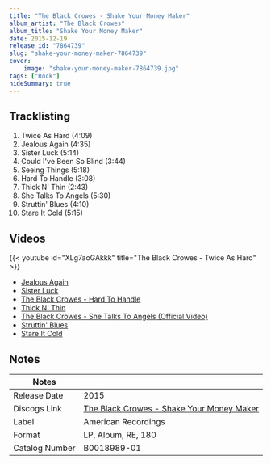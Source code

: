 ```yaml
---
title: "The Black Crowes - Shake Your Money Maker"
album_artist: "The Black Crowes"
album_title: "Shake Your Money Maker"
date: 2015-12-19
release_id: "7864739"
slug: "shake-your-money-maker-7864739"
cover:
    image: "shake-your-money-maker-7864739.jpg"
tags: ["Rock"]
hideSummary: true
---
```


## Tracklisting
1. Twice As Hard (4:09)
2. Jealous Again (4:35)
3. Sister Luck (5:14)
4. Could I've Been So Blind (3:44)
5. Seeing Things (5:18)
6. Hard To Handle (3:08)
7. Thick N' Thin (2:43)
8. She Talks To Angels (5:30)
9. Struttin' Blues (4:10)
10. Stare It Cold (5:15)

## Videos
{{< youtube id="XLg7aoGAkkk" title="The Black Crowes - Twice As Hard" >}}
- [Jealous Again](https://www.youtube.com/watch?v=p0J4hxqiiho)
- [Sister Luck](https://www.youtube.com/watch?v=2AkDHA-JKkY)
- [The Black Crowes - Hard To Handle](https://www.youtube.com/watch?v=BRcs_OzQb14)
- [Thick N' Thin](https://www.youtube.com/watch?v=78ICN03p6vg)
- [The Black Crowes - She Talks To Angels (Official Video)](https://www.youtube.com/watch?v=H58gMiQQRm0)
- [Struttin' Blues](https://www.youtube.com/watch?v=yshMEKEl1sA)
- [Stare It Cold](https://www.youtube.com/watch?v=-5gtI8eqKS4)

## Notes

| Notes          |             |
| ---------------| ----------- |
| Release Date   | 2015 |
| Discogs Link   | [The Black Crowes - Shake Your Money Maker](https://www.discogs.com/release/7864739) |
| Label          | American Recordings |
| Format         | LP, Album, RE, 180 |
| Catalog Number | B0018989-01 |

